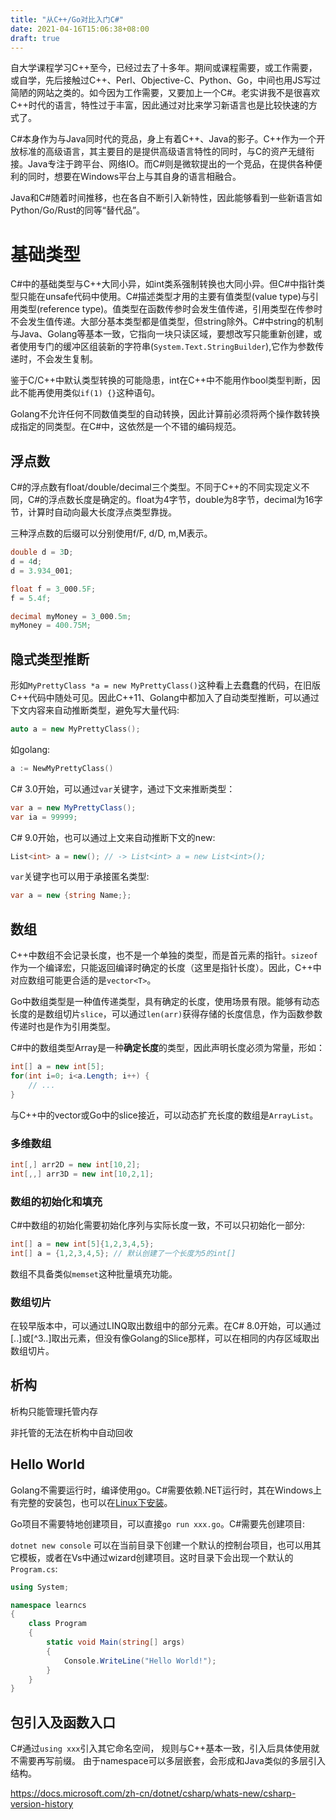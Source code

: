 ```yaml
---
title: "从C++/Go对比入门C#"
date: 2021-04-16T15:06:38+08:00
draft: true
---
```


自大学课程学习C++至今，已经过去了十多年。期间或课程需要，或工作需要，或自学，先后接触过C++、Perl、Objective-C、Python、Go，中间也用JS写过简陋的网站之类的。如今因为工作需要，又要加上一个C#。老实讲我不是很喜欢C++时代的语言，特性过于丰富，因此通过对比来学习新语言也是比较快速的方式了。

C#本身作为与Java同时代的竞品，身上有着C++、Java的影子。C++作为一个开放标准的高级语言，其主要目的是提供高级语言特性的同时，与C的资产无缝衔接。Java专注于跨平台、网络IO。而C#则是微软提出的一个竞品，在提供各种便利的同时，想要在Windows平台上与其自身的语言相融合。

Java和C#随着时间推移，也在各自不断引入新特性，因此能够看到一些新语言如Python/Go/Rust的同等“替代品”。

# 基础类型

C#中的基础类型与C++大同小异，如int类系强制转换也大同小异。但C#中指针类型只能在unsafe代码中使用。C#描述类型才用的主要有值类型(value type)与引用类型(reference type)。值类型在函数传参时会发生值传递，引用类型在传参时不会发生值传递。大部分基本类型都是值类型，但string除外。C#中string的机制与Java、Golang等基本一致，它指向一块只读区域，要想改写只能重新创建，或者使用专门的缓冲区组装新的字符串(`System.Text.StringBuilder`),它作为参数传递时，不会发生复制。

鉴于C/C++中默认类型转换的可能隐患，int在C++中不能用作bool类型判断，因此不能再使用类似`if(1) {}`这种语句。

Golang不允许任何不同数值类型的自动转换，因此计算前必须将两个操作数转换成指定的同类型。在C#中，这依然是一个不错的编码规范。

## 浮点数

C#的浮点数有float/double/decimal三个类型。不同于C++的不同实现定义不同，C#的浮点数长度是确定的。float为4字节，double为8字节，decimal为16字节，计算时自动向最大长度浮点类型靠拢。

三种浮点数的后缀可以分别使用f/F, d/D, m,M表示。
```csharp
double d = 3D;
d = 4d;
d = 3.934_001;

float f = 3_000.5F;
f = 5.4f;

decimal myMoney = 3_000.5m;
myMoney = 400.75M;
```

## 隐式类型推断

形如`MyPrettyClass *a = new MyPrettyClass()`这种看上去蠢蠢的代码，在旧版C++代码中随处可见。因此C++11、Golang中都加入了自动类型推断，可以通过下文内容来自动推断类型，避免写大量代码:
```c++
auto a = new MyPrettyClass();
```
如golang:
```go
a := NewMyPrettyClass()
```

C# 3.0开始，可以通过`var`关键字，通过下文来推断类型：
```csharp
var a = new MyPrettyClass();
var ia = 99999;
```

C# 9.0开始，也可以通过上文来自动推断下文的new:
```csharp
List<int> a = new(); // -> List<int> a = new List<int>();
```

`var`关键字也可以用于承接匿名类型:
```csharp
var a = new {string Name;};
```

## 数组

C++中数组不会记录长度，也不是一个单独的类型，而是首元素的指针。`sizeof`作为一个编译宏，只能返回编译时确定的长度（这里是指针长度）。因此，C++中对应数组可能更合适的是`vector<T>`。

Go中数组类型是一种值传递类型，具有确定的长度，使用场景有限。能够有动态长度的是数组切片`slice`，可以通过`len(arr)`获得存储的长度信息，作为函数参数传递时也是作为引用类型。

C#中的数组类型Array是一种**确定长度**的类型，因此声明长度必须为常量，形如：
```csharp
int[] a = new int[5];
for(int i=0; i<a.Length; i++) {
    // ...
}
```

与C++中的vector或Go中的slice接近，可以动态扩充长度的数组是`ArrayList`。

### 多维数组

```csharp
int[,] arr2D = new int[10,2];
int[,,] arr3D = new int[10,2,1];
```


### 数组的初始化和填充

C#中数组的初始化需要初始化序列与实际长度一致，不可以只初始化一部分:
```csharp
int[] a = new int[5]{1,2,3,4,5};
int[] a = {1,2,3,4,5}; // 默认创建了一个长度为5的int[]
```

数组不具备类似`memset`这种批量填充功能。


### 数组切片

在较早版本中，可以通过LINQ取出数组中的部分元素。在C# 8.0开始，可以通过[..]或[^3..]取出元素，但没有像Golang的Slice那样，可以在相同的内存区域取出数组切片。


## 析构

析构只能管理托管内存

非托管的无法在析构中自动回收


## Hello World

Golang不需要运行时，编译使用go。C#需要依赖.NET运行时，其在Windows上有完整的安装包，也可以在[Linux下安装](https://docs.microsoft.com/zh-cn/dotnet/core/install/linux-ubuntu)。

Go项目不需要特地创建项目，可以直接`go run xxx.go`。C#需要先创建项目:

`dotnet new console` 可以在当前目录下创建一个默认的控制台项目，也可以用其它模板，或者在Vs中通过wizard创建项目。这时目录下会出现一个默认的`Program.cs`:

```csharp
using System;

namespace learncs
{
    class Program
    {
        static void Main(string[] args)
        {
            Console.WriteLine("Hello World!");
        }
    }
}
```

## 包引入及函数入口

C#通过`using xxx`引入其它命名空间， 规则与C++基本一致，引入后具体使用就不需要再写前缀。 由于namespace可以多层嵌套，会形成和Java类似的多层引入结构。

https://docs.microsoft.com/zh-cn/dotnet/csharp/whats-new/csharp-version-history